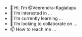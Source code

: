 - 👋 Hi, I’m @Veerendra-Kagiatapu
- 👀 I’m interested in ...
- 🌱 I’m currently learning ...
- 💞️ I’m looking to collaborate on ...
- 📫 How to reach me ...

<!---
Veerendra-Kagiatapu/Veerendra-Kagiatapu is a ✨ special ✨ repository because its `README.md` (this file) appears on your GitHub profile.
You can click the Preview link to take a look at your changes.
--->
